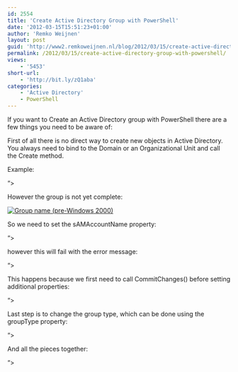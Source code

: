 ```yaml
---
id: 2554
title: 'Create Active Directory Group with PowerShell'
date: '2012-03-15T15:51:23+01:00'
author: 'Remko Weijnen'
layout: post
guid: 'http://www2.remkoweijnen.nl/blog/2012/03/15/create-active-directory-group-with-powershell/'
permalink: /2012/03/15/create-active-directory-group-with-powershell/
views:
    - '5453'
short-url:
    - 'http://bit.ly/zQ1aba'
categories:
    - 'Active Directory'
    - PowerShell
---
```


If you want to Create an Active Directory group with PowerShell there are a few things you need to be aware of:

First of all there is no direct way to create new objects in Active Directory. You always need to bind to the Domain or an Organizational Unit and call the Create method.

Example:

 “&gt;

However the group is not yet complete:

[![Group name (pre-Windows 2000)](http://192.168.40.25:8081/wp-content/uploads/2012/03/image_thumb22.png "TestGroup Properties")](http://192.168.40.25:8081/wp-content/uploads/2012/03/image22.png)

So we need to set the sAMAccountName property:

“&gt;

however this will fail with the error message:

“&gt;

This happens because we first need to call CommitChanges() before setting additional properties:

“&gt;

Last step is to change the group type, which can be done using the groupType property:

“&gt;

And all the pieces together:

“&gt;